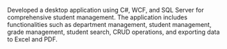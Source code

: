 Developed a desktop application using C#, WCF, and SQL Server for comprehensive student management. The application includes functionalities such as department management, student management, grade management, student search, CRUD operations, and exporting data to Excel and PDF.
